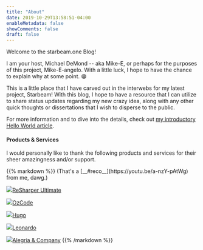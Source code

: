 ```yaml
---
title: "About"
date: 2019-10-29T13:58:51-04:00
enableMetadata: false
showComments: false
draft: false
---
```


Welcome to the starbeam.one Blog!  

I am your host, Michael DeMond -- aka Mike-E, or perhaps for the purposes of this project, Mike-E-angelo.  With a little luck, I hope to have the chance to explain why at some point. 😁

This is a little place that I have carved out in the interwebs for my latest project, Starbeam!  With this blog, I hope to have a resource that I can utilize to share status updates regarding my new crazy idea, along with any other quick thoughts or dissertations that I wish to disperse to the public.

For more information and to dive into the details, check out [my introductory Hello World article](/2020/01/hello-world/).

#### Products & Services

I would personally like to thank the following products and services for their sheer amazingness and/or support.

<div id="reco">
{{% markdown %}}
(That's a [__#reco__](https://youtu.be/a-nzY-pAtWg) from me, dawg.)

[![](/images/ReSharper.png)ReSharper Ultimate](https://www.jetbrains.com/dotnet/)

[![](/images/OzCode.svg)OzCode](https://www.oz-code.com/)

[![](/images/hugo-logo-wide.svg)Hugo]( https://gohugo.io/)

[![](/images/leonardo-logo-v6.png)Leonardo](https://www.getleonardo.com/)

[![](/images/AlegriaAndCompany.png)Alegria & Company](https://alegriacpas.com/)
{{% /markdown %}}

</div>

